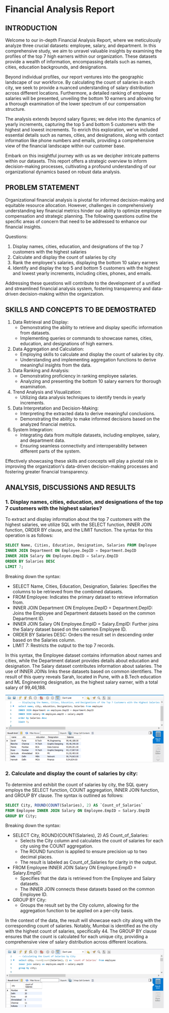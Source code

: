 # Financial Analysis Report

## INTRODUCTION

Welcome to our in-depth Financial Analysis Report, where we meticulously analyze three crucial datasets: employee, salary, and department. In this comprehensive study, we aim to unravel valuable insights by examining the profiles of the top 7 high earners within our organization. These datasets provide a wealth of information, encompassing details such as names, cities, education backgrounds, and designations.

Beyond individual profiles, our report ventures into the geographic landscape of our workforce. By calculating the count of salaries in each city, we seek to provide a nuanced understanding of salary distribution across different locations. Furthermore, a detailed ranking of employee salaries will be presented, unveiling the bottom 10 earners and allowing for a thorough examination of the lower spectrum of our compensation structure.

The analysis extends beyond salary figures; we delve into the dynamics of yearly increments, capturing the top 5 and bottom 5 customers with the highest and lowest increments. To enrich this exploration, we've included essential details such as names, cities, and designations, along with contact information like phone numbers and emails, providing a comprehensive view of the financial landscape within our customer base.

Embark on this insightful journey with us as we decipher intricate patterns within our datasets. This report offers a strategic overview to inform decision-making processes, cultivating a profound understanding of our organizational dynamics based on robust data analysis.

## PROBLEM STATEMENT

Organizational financial analysis is pivotal for informed decision-making and equitable resource allocation. However, challenges in comprehensively understanding key financial metrics hinder our ability to optimize employee compensation and strategic planning. The following questions outline the specific areas of concern that need to be addressed to enhance our financial insights.

Questions:

 1. Display names, cities, education, and designations of the top 7 customers with the highest salaries
 2. Calculate and display the count of salaries by city
 3. Rank the employee's salaries, displaying the bottom 10 salary earners
 4. Identify and display the top 5 and bottom 5 customers with the highest and lowest yearly increments, including cities, phones, and emails.

Addressing these questions will contribute to the development of a unified and streamlined financial analysis system, fostering transparency and data-driven decision-making within the organization.

## SKILLS AND CONCEPTS TO BE DEMOSTRATED

1. Data Retrieval and Display:
   - Demonstrating the ability to retrieve and display specific information from datasets.
   - Implementing queries or commands to showcase names, cities, education, and designations of high earners.
2. Data Aggregation and Calculation:
   - Employing skills to calculate and display the count of salaries by city.
   - Understanding and implementing aggregation functions to derive meaningful insights from the data.
3. Data Ranking and Analysis:
   - Demonstrating proficiency in ranking employee salaries.
   - Analyzing and presenting the bottom 10 salary earners for thorough examination.
4. Trend Analysis and Visualization:
   - Utilizing data analysis techniques to identify trends in yearly increments.
5. Data Interpretation and Decision-Making:
   - Interpreting the extracted data to derive meaningful conclusions.
   - Demonstrating the ability to make informed decisions based on the analyzed financial metrics.
6. System Integration:
   - Integrating data from multiple datasets, including employee, salary, and department data.
   - Ensuring seamless connectivity and interoperability between different parts of the system.
   
Effectively showcasing these skills and concepts will play a pivotal role in improving the organization's data-driven decision-making processes and fostering greater financial transparency.

## ANALYSIS, DISCUSSIONS AND RESULTS

### 1. Display names, cities, education, and designations of the top 7 customers with the highest salaries?

To extract and display information about the top 7 customers with the highest salaries, we utilize SQL with the SELECT function, INNER JOIN function, ORDER BY clause, and the LIMIT function. The syntax for this operation is as follows:

```sql
SELECT Name, Cities, Education, Designation, Salaries FROM Employee
INNER JOIN Department ON Employee.DepID = Department.DepID
INNER JOIN Salary ON Employee.EmpID = Salary.EmpID
ORDER BY Salaries DESC
LIMIT 7;
```

Breaking down the syntax:
- SELECT Name, Cities, Education, Designation, Salaries: Specifies the columns to be retrieved from the combined datasets.
- FROM Employee: Indicates the primary dataset to retrieve information from.
- INNER JOIN Department ON Employee.DepID = Department.DepID: Joins the Employee and Department datasets based on the common Department ID.
- INNER JOIN Salary ON Employee.EmpID = Salary.EmpID: Further joins the Salary dataset based on the common Employee ID.
- ORDER BY Salaries DESC: Orders the result set in descending order based on the Salaries column.
- LIMIT 7: Restricts the output to the top 7 records.
  
In this syntax, the Employee dataset contains information about names and cities, while the Department dataset provides details about education and designation. The Salary dataset contributes information about salaries. The use of INNER JOINs links these datasets based on common identifiers. The result of this query reveals Sarah, located in Pune, with a B.Tech education and ML Engineering designation, as the highest salary earner, with a total salary of 99,46,188.

![](Task5a.png)

###  2. Calculate and display the count of salaries by city:

To determine and exhibit the count of salaries by city, the SQL query employs the SELECT function, COUNT aggregation, INNER JOIN function, and GROUP BY clause. The syntax is outlined as follows:

```sql
SELECT City, ROUND(COUNT(Salaries), 2) AS `Count_of_Salaries`
FROM Employee INNER JOIN Salary ON Employee.EmpID = Salary.EmpID
GROUP BY City;
```

Breaking down the syntax:
- SELECT City, ROUND(COUNT(Salaries), 2) AS Count_of_Salaries:
  - Selects the City column and calculates the count of salaries for each city using the COUNT aggregation.
  - The ROUND function is applied to ensure precision up to two decimal places.
  - The result is labeled as Count_of_Salaries for clarity in the output.
- FROM Employee INNER JOIN Salary ON Employee.EmpID = Salary.EmpID:
  - Specifies that the data is retrieved from the Employee and Salary datasets.
  - The INNER JOIN connects these datasets based on the common Employee ID.
- GROUP BY City:
   - Groups the result set by the City column, allowing for the aggregation function to be applied on a per-city basis.

In the context of the data, the result will showcase each city along with the corresponding count of salaries. Notably, Mumbai is identified as the city with the highest count of salaries, specifically 44. The GROUP BY clause ensures that the count is calculated for each unique city, providing a comprehensive view of salary distribution across different locations.

![](Task5b.png)





































